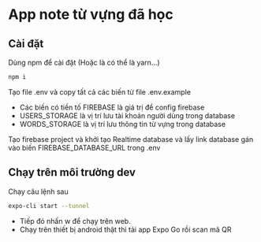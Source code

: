 # App note từ vựng đã học

## Cài đặt

Dùng npm để cài đặt (Hoặc là có thể là yarn...)

```bash
npm i
```

Tạo file .env và copy tất cả các biến từ file .env.example

- Các biến có tiền tố FIREBASE là giá trị để config firebase
- USERS_STORAGE là vị trí lưu tài khoản người dùng trong database
- WORDS_STORAGE là vị trí lưu thông tin từ vựng trong database

Tạo firebase project và khởi tạo Realtime database và lấy link database gán vào biến FIREBASE_DATABASE_URL trong .env

## Chạy trên môi trường dev

Chạy câu lệnh sau

```bash
expo-cli start --tunnel
```

- Tiếp đó nhấn w để chạy trên web.
- Chạy trên thiết bị android thật thì tải app Expo Go rồi scan mã QR
